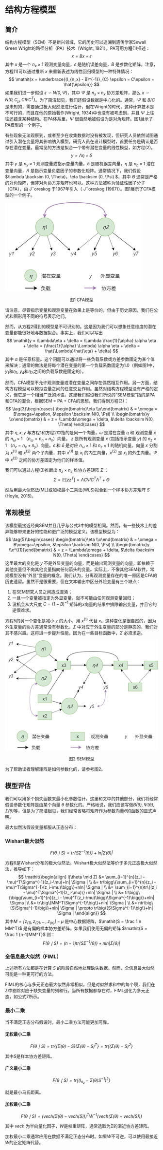 # 结构方程模型

## 简介

结构方程模型（SEM）不是新兴领域，它的历史可以追溯到遗传学家Sewall Green Wright的路径分析（PA）技术（Wright, 1921）。PA可用方程(1)描述：
$$
\tag{1}\mathit{x = Bx + \epsilon}
$$
其中 $x$ 是一个 $n_x \times 1$ 观测变量向量，$\epsilon$ 是随机误差向量，$B$ 是参数化矩阵。注意，方程(1)可以通过推断 $x$ 来重新表述为线性回归模型的一种特殊情况：
$$
\mathit{x = \underbrace{(I_{n_x} - B)^{-1}}_{C} \epsilon = C\epsilon = \hat{\epsilon}}
$$
如果我们进一步假设 $\mathit{\epsilon \backsim N(0, \Psi) }$，其中 $\Psi$ 是 $n_x \times n_x$ 协方差矩阵，那么 $\mathit{x \backsim N(0, C_\mu, C \Psi C^T)}$。为了简洁起见，我们还假设数据是中心化的。通常，$\Psi$ 和 $B/C$ 是未知的，需要通过极大似然法进行估计，但在Wright的时代，这种计算技术是不可行的，而且在他的原始著作(Wright, 1934)中也没有被考虑到，并且 $\Psi$ 上往往还蕴含某种结构。在PA体系里，$\Psi$ 很自然地被假设为是对角矩阵。图1展示了PA模型的一个例子。

有些现象无法观察到，或者至少在收集数据时没有被发现，但研究人员依然试图通过引入潜在变量将其影响纳入模型。研究人员在设计模型时，首要任务是确认是否存在潜在变量。最常见的方法是拟合一个带有潜在变量的线性模型，如方程(2)。
$$
\tag{2}\mathit{y = \Lambda\eta + \delta}
$$
其中 $y$ 是 $n_y \times 1$ 观测变量或指示变量向量，$\delta$ 是随机误差向量，$\eta$ 是 $n_\eta \times 1$ 潜在变量向量，$\Lambda$ 是指示变量负载因子的参数化矩阵。通常情况下，我们假设 $\lambda \backsim (0, \Theta)，\eta \backsim (0, \Psi) $，其中 $\Theta$ 通常是严格的对角矩阵，但非对角协方差矩阵也可以。这种方法被称为验证性因子分子（CFA），由 J¨oreskog 于1967年引入（ J¨oreskog (1967)）。图1展示了CFA模型的一个例子。

![图1](_media/fig1.png)

<p align="center">图1 CFA模型</p>

请注意，尽管指示变量和观测变量在效果上是等价的，但由于历史原因，我们在公式和图形用不同的符号表示他们。

然而，从方程2得到的模型是不可识别的。这是因为我们可以想象任意维度的潜在变量都能很好地与数据拟合。事实上，我们可以写出
$$
\mathit{y = \Lambda\eta + \delta = \Lambda \frac{1}{\alpha} \alpha \eta + \delta = (\frac{1}{\alpha} \Lambda) \alpha \eta + \delta = \hat{\Lambda}\hat{\eta} + \delta} 
$$
其中 $\alpha$ 是任意标量。这个问题可以通过将一些负载系数或方差参数固定为某个值来解决；通常的做法是将每个潜在变量的第一个负载系数固定为1.0（例如图1中，$y_1$和$\eta_1$, $y_4$和$\eta_2$之间的负载系数是固定的）。

然而，CFA模型不允许观测变量或潜在变量之间存在偶然相互作用。另一方面，结构方程模型可以模拟变量之间的任意交互作用。虽然对结构方程模型没有严格的定义，但它是一个相当广泛的术语。这里我们假设我们所说的“SEM模型”指的是PA和CFA的混合，根据SEM = PA + CFA的思想，我们得到方程(3)：
$$
\tag{3}\begin{cases}
   \begin{bmatrix}\eta \\x\end{bmatrix} & = \omega = B\omega+\epsilon, &\epsilon \backsim N(0, \Psi)  \\
   \begin{bmatrix}y \\x\end{bmatrix} & = z = \Lambda\omega + \delta, &\delta \backsim N(0, \Theta) 
\end{cases}
$$
其中 $\eta, x, y$ 与方程1和方程2中指的是同一个向量，$\omega$ 是潜在变量 $\eta$ 和 观测变量 $x$ 的 $n_\omega \times 1$ （$n_\omega = n_\eta + n_x$）向量。 $z$ 是所有观测变量 $x$ (包括指示变量 $y$) 的 $n_z \times 1$ （$n_z = n_x + n_y$）向量。$\epsilon$ 和 $\delta$ 是对应 $n_\omega \times 1$ 和 $n_z \times 1$ 的随机向量。向量 $x$ 分割为 $x^{(1)}$ 和 $x^{(2)}$ 两个子向量，其中 $x^{(1)}$ 是 $x_i$ 的内生向量，$x^{(2)}$ 是 $x_i$ 的外生向量。$\Psi$ 中 $x^{(2)}$ 之间的协方差固定为他们的样本值。

我们可以通过方程(3)推断出 $n_z \times n_z$ 维协方差矩阵 $\Sigma$  ：
$$
\tag{4}\Sigma = \mathbb{E}[zz^T] = \mathit{\Lambda C \Psi C^T \Lambda^T + \Theta}
$$


然后用最大似然法(ML)或加权最小二乘法(WLS)拟合到一个样本协方差矩阵 $S$ (Hoyle, 2015)。

## 常规模型

该模型最接近经典SEM并且几乎与公式3中的模型相同。然而，有一些技术上的差异能够带来更好的性能和更广泛的模型定义。该模型模型为：
$$
\tag{5}\begin{cases}
   \begin{bmatrix}\eta \\x\end{bmatrix} & = \omega = B\omega+\epsilon, &\epsilon \backsim N(0, \Psi)  \\
   \begin{bmatrix}y \\x^{(1)}\end{bmatrix} & = z = \Lambda\omega + \delta, &\delta \backsim N(0, \Theta) 
\end{cases}
$$
这里最大的变化是 $y$ 不是外显变量的向量，而是输出观测变量的向量，即依赖于其他变量但不向其他变量指向任何箭头的变量。实际上，不像其他SEM软件，常规模型没有”外显“变量的概念。我们认为，分离观测变量存在的唯一原因是CFA的历史遗留。虽然不是很重要，但在文本输出中区分外险变量有三个缺点：

1. 在SEM研究人员之间造成混淆；
2. 一旦一个变量被指定为外显变量，就不可能由任何观测变量回归；
3. 没机会从大尺度 $C = (1-B)^{-1}$ 矩阵的x向量的结果中排除输出变量，并且它的逆很难求。

方程5的另一个变化是减小 $z$ 的大小，用 $x^{(1)}$ 代替 $x$。这种变化是很自然的，因为外生变量的协方差通常没有参数化，$\Sigma$ 中对应于外生变量的部分是静态的，我们对其不感兴趣。这将进一步提升性能，因为在一些目标函数中，$\Sigma$ 必须求逆。

![图2](_media/fig2.png)

<p align="center">图2 SEM模型</p>

为了帮助读者理解矩阵是如何参数化的，请参考图2。

## 模型评估

我们可以用多个损失函数来最小化参数估计。这里和文中的其他部分，我们将经常假设参数化矩阵是由某个向量 $\theta$ 参数化的。严格地说，我们应该写做$\mathit{B(\theta), \Psi(\theta), \Sigma(\theta)}$等，但是为了简洁起见，我们经常省略将矩阵作为参数向量$\theta$的函数的显式声明。

最大似然法假设变量都服从正态分布：

### Wishart最大似然

$$
\tag{6}\mathit{F(\theta \mid S) = tr\{S\Sigma^{-1}(\theta)\}+ln | \Sigma(\theta) |}
$$

方程6是Wishart分布的极大似然法。Wishart极大似然法等价于多元正态极大似然法，推导如下：
$$
\mathit{\begin{align}
   l(\theta \mid Z) &= \sum_{i=1}^{n}(z_i - \mu)^T\Sigma^{-1}(z_i-\mu)+ln| \Sigma | \\
   &= tr\bigg\{\sum_{i=1}^{n}(z_i - \mu)^T\Sigma^{-1}(z_i-\mu)\bigg\}+nln| \Sigma | \\
   &= \sum_{i=1}^{n}tr\{(z_i - \mu)^T\Sigma^{-1}(z_i-\mu)\}+nln| \Sigma | \\
   &= tr\bigg\{\bigg(\sum_{i=1}^{n}(z_i - \mu)^T(z_i-\mu)\bigg)\Sigma^{-1}\bigg\}+nln| \Sigma |\\
   &= tr\big\{MM^T\Sigma^{-1}\big\}+nln| \Sigma | \\
   &= ntr\big\{S\Sigma^{-1}\big\}+nln| \Sigma | \propto tr\big\{S\Sigma^{-1}\big\}+ln| \Sigma |
\end{align}}
$$
其中$\mathit{M = [z_{(1)}, z_{(2)}, \dots, z_{(n)}] - \mu}$ 是中心数据矩阵，$\mathit{S = \frac 1 n MM^T}$ 是有偏的样本协方差矩阵，如果我们使用无偏的矩阵 $\mathit{S = \frac 1 {n-1}MM^T}$ 则：
$$
\tag{7}\mathit{F(\theta \mid S) = (n-1)tr\{S\Sigma^{-1}(\theta)\}+nln | \Sigma(\theta) |}
$$

### 全信息最大似然（FIML）

上述所有方法都是在计算 $S$ 的阶段自然地处理缺失数据。然而，全信息最大似然可能是一种更可行的方法。

FIML的核心与多元正态最大似然非常相似，但是对似然求和中的每个项，我们在$\Sigma$中剔除对应于缺失变量的列和行。当所有数据都存在时，FIML退化为多元正态，如公式7所示。

### 最小二乘

当不满足正态分布假设时，最小二乘方法可能更加可靠。

#### 无权最小二乘

$$
\tag{8}\mathit{F(\theta \mid S) = tr\{(\Sigma(\theta)-S)(\Sigma(\theta)-S)^T\} = tr\{(\Sigma(\theta)-S)^2\}}
$$

其中$S$是样本协方差矩阵。

#### 广义最小二乘

$$
\tag{9}\mathit{F(\theta \mid S) = tr\big\{(I_{n_z} - \Sigma(\theta)S^{-1})^2\big\}}
$$

就是最小马氏距离。

#### 加权最小二乘

$$
\tag{10}\mathit{F(\theta \mid S) = \bigg(vech\big(\Sigma(\theta)-vech(S)\big)\bigg)^TW^{-1}\bigg(vech\big(\Sigma(\theta)-vech(S)\big)\bigg)}
$$

其中 $vech$ 为半向量化因子，$W$是权重矩阵，通常选取为$\Sigma$的渐近协方差矩阵。

加权最小二乘通常应用在数据不满足正态分布时。如果$W$不可逆，可以使用最接近$W$的正定矩阵代替。





